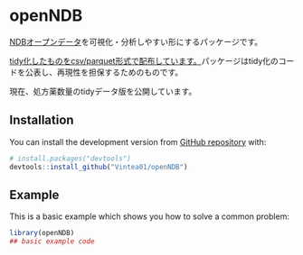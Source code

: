 
<!-- README.md is generated from README.Rmd. Please edit that file -->

# openNDB

<!-- badges: start -->

<!-- badges: end -->

[NDBオープンデータ](https://www.mhlw.go.jp/stf/seisakunitsuite/bunya/0000177182.html)を可視化・分析しやすい形にするパッケージです。

[tidy化したものをcsv/parquet形式で配布しています。](https://github.com/Vintea01/openNDB/tree/master/NDBdata)パッケージはtidy化のコードを公表し、再現性を担保するためのものです。

現在、処方薬数量のtidyデータ版を公開しています。

## Installation

<!--  
You can install the released version of openNDB from [CRAN](https://CRAN.R-project.org) with:

``` r
install.packages("openNDB")

```
-->

You can install the development version from [GitHub
repository](https://github.com/Vintea01/openNDB) with:

``` r
# install.packages("devtools")
devtools::install_github("Vintea01/openNDB")
```

## Example

This is a basic example which shows you how to solve a common problem:

``` r
library(openNDB)
## basic example code
```
